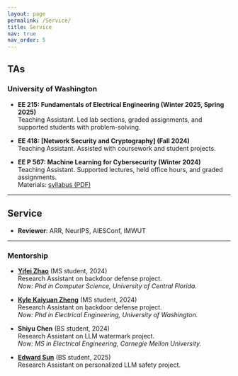 ```yaml
---
layout: page
permalink: /Service/
title: Service
nav: true
nav_order: 5
---
```


## TAs

### University of Washington
- **EE 215: Fundamentals of Electrical Engineering (Winter 2025, Spring 2025)**  
  Teaching Assistant. Led lab sections, graded assignments, and supported students with problem-solving.

- **EE 418: [Network Security and Cryptography] (Fall 2024)**  
  Teaching Assistant. Assisted with coursework and student projects. 

- **EE P 567: Machine Learning for Cybersecurity (Winter 2024)**  
  Teaching Assistant. Supported lectures, held office hours, and graded assignments.  
  Materials: [syllabus (PDF)](/assets/files/EE-P-567-Final-Syllabus.pdf)
  
---

## Service

- **Reviewer**: ARR, NeurIPS, AIESConf, IMWUT

---

### Mentorship

- **[Yifei Zhao](https://www.linkedin.com/in/yifei-zhao2002/)** (MS student, 2024)  
  Research Assistant on backdoor defense project.  
  *Now: Phd in Computer Science, University of Central Florida.*

- **[Kyle Kaiyuan Zheng](https://scholar.google.com/citations?user=6kkyR1wAAAAJ&hl=en)** (MS student, 2024)  
  Research Assistant on backdoor defense project.  
  *Now: Phd in Electrical Engineering, University of Washington.*  

- **Shiyu Chen** (BS student, 2024)  
  Research Assistant on LLM watermark project.  
  *Now: MS in Electrical Engineering, Carnegie Mellon University.*  

- **[Edward Sun](https://scholar.google.com/citations?user=W9g-njEAAAAJ&hl=en)** (BS student, 2025)  
  Research Assistant on personalized LLM safety project.  
